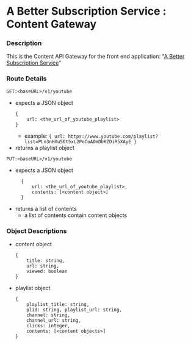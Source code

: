 # A Better Subscription Service : Content Gateway

### Description
This is the Content API Gateway for the front end application: "[A Better Subscription Service](https://github.com/chizuo/ABS-Browser-App)"

### Route Details
`GET:<baseURL>/v1/youtube`
- expects a JSON object 
    ```
    { 
        url: <the_url_of_youtube_playlist>
    }
    ```
  - example: `{ url: https://www.youtube.com/playlist?list=PLn3nHXu50t5xL2PoCoA0mDbKZDiR5XAyE }`
- returns a playlist object

`PUT:<baseURL>/v1/youtube`
- expects a JSON object
  ```
    { 
        url: <the_url_of_youtube_playlist>, 
        contents: [<content object>]
    }
  ```
- returns a list of contents
  - a list of contents contain content objects 

### Object Descriptions
- content object
    ```
    {
        title: string,
        url: string,
        viewed: boolean
    }
    ```
- playlist object
    ```
    { 
        playlist_title: string, 
        plid: string, playlist_url: string, 
        channel: string, 
        channel_url: string, 
        clicks: integer, 
        contents: [<content objects>] 
    }
    ```